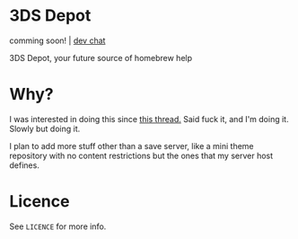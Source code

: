 # 3DS Depot
comming soon! | [dev chat](https://discord.gg/HDcMeTB)

3DS Depot, your future source of homebrew help

# Why?

I was interested in doing this since [this thread.](http://gbatemp.net/threads/idea-save-data-server-upload-saves-to-share-download-to-enjoy.443183/) Said fuck it, and I'm doing it. Slowly but doing it.

I plan to add more stuff other than a save server, like a mini theme repository with no content restrictions but the ones that my server host defines.

# Licence

See `LICENCE` for more info.